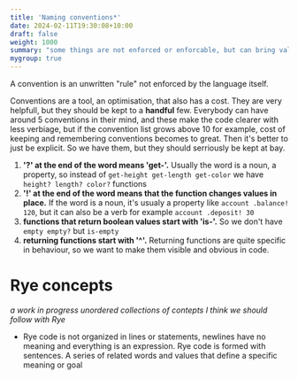 ```yaml
---
title: 'Naming conventions*'
date: 2024-02-11T19:30:08+10:00
draft: false
weight: 1000
summary: "some things are not enforced or enforcable, but can bring value just the same"
mygroup: true
---
```



A convention is an unwritten "rule" not enforced by the language itself.

Conventions are a tool, an optimisation, that also has a cost. They are very helpfull, but they should be kept to a **handful** few. Everybody can have around
5 conventions in their mind, and these make the code clearer with less verbiage, but if the convention list grows above 10 for example, cost of keeping and
remembering conventions becomes to great. Then it's better to just be explicit. So we have them, but they should serriously be kept at bay.

1) **'?' at the end of the word means 'get-'.** Usually the word is a noun, a property, so instead of `get-height get-length get-color` we have `height? length? color?` functions
2) **'!' at the end of the word means that the function changes values in place.** If the word is a noun, it's usualy a property like `account .balance! 120`, but it can also be a verb for example `account .deposit! 30`
3) **functions that return boolean values start with 'is-'.** So we don't have `empty empty?` but `is-empty`
4) **returning functions start with '^'.** Returning functions are quite specific in behaviour, so we want to make them visible and obvious in code.

# Rye concepts

_a work in progress unordered collections of contepts I think we should follow with Rye_ 

* Rye code is not organized in lines or statements, newlines have no meaning and everything is an expression. Rye code is
  formed with sentences. A series of related words and values that define a specific meaning or goal

